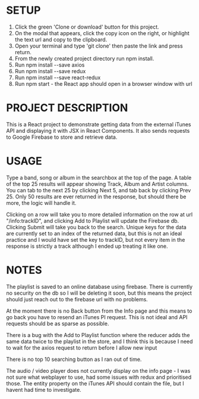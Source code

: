 <h1>SETUP</h1>

1. Click the green 'Clone or download' button for this project.
2. On the modal that appears, click the copy icon on the right, or highlight the text url and copy to the clipboard.
3. Open your terminal and type 'git clone' then paste the link and press return.
4. From the newly created project directory run npm install.
5. Run npm install --save axios
6. Run npm install --save redux
7. Run npm install --save react-redux
8. Run npm start - the React app should open in a browser window with url

<h1>PROJECT DESCRIPTION</h1>
This is a React project to demonstrate getting data from the external iTunes API and displaying it with JSX in React Components. It also sends requests to Google Firebase to store and retrieve data.

<h1>USAGE</h1>
Type a band, song or album in the searchbox at the top of the page. A table of the top 25 results will appear showing Track, Album and Artist columns. You can tab to the next 25 by clicking Next 5, and tab back by clicking Prev 25. Only 50 results are ever returned in the response, but should there be more, the logic will handle it.

Clicking on a row will take you to more detailed information on the row at url "/info:trackID", and clicking Add to Playlist will update the Firebase db. Clicking Submit will take you back to the search. Unique keys for the data are currently set to an index of the returned data, but this is not an ideal practice and I would have set the key to trackID, but not every item in the response is strictly a track although I ended up treating it like one.

<h1>NOTES</h1>

The playlist is saved to an online database using firebase. There is currently no security on the db so I will be deleting it soon, but this means the project should just reach out to the firebase url with no problems.

At the moment there is no Back button from the Info page and this means to go back you have to resend an iTunes PI request. This is not ideal and API requests should be as sparse as possible.

There is a bug with the Add to Playlist function where the reducer adds the same data twice to the playlist in the store, and I think this is because I need to wait for the axios request to return before I allow new input

There is no top 10 searching button as I ran out of time.

The audio / video player does not currently display on the info page - I was not sure what webplayer to use, had some issues with redux and prioritised those. The entity property on the iTunes API should contain the file, but I havent had time to investigate.
